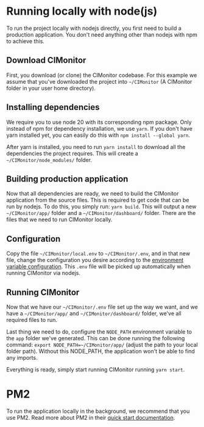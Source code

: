 # Running locally with node(js)

To run the project locally with nodejs directly, you first need to build a production application. You don't need anything
other than nodejs with npm to achieve this.

## Download CIMonitor

First, you download (or clone) the CIMonitor codebase. For this example we assume that you've downloaded the project into
`~/CIMonitor` (A CIMonitor folder in your user home directory).

## Installing dependencies

We require you to use node 20 with its corresponding npm package. Only instead of npm for dependency
installation, we use `yarn`. If you don't have yarn installed yet, you can easily do this with `npm install --global yarn`.

After yarn is installed, you need to run `yarn install` to download all the dependencies the project requires. This will
create a `~/CIMonitor/node_modules/` folder.

## Building production application

Now that all dependencies are ready, we need to build the CIMonitor application from the source files. This is required
to get code that can be run by nodejs. To do this, you simply run: `yarn build`. This will output a new `~/CIMonitor/app/` folder
and a `~/CIMonitor/dashboard/` folder. There are the files that we need to run CIMonitor locally.

## Configuration

Copy the file `~/CIMonitor/local.env` to `~/CIMonitor/.env`, and in that new file, change the configuration you desire
according to the [environment variable configuration](../config/environment.md). This `.env` file will be picked up
automatically when running CIMonitor via nodejs.

## Running CIMonitor

Now that we have our `~/CIMonitor/.env` file set up the way we want, and we have a `~/CIMonitor/app/` and `~/CIMonitor/dashboard/` folder,
we've all required files to run.

Last thing we need to do, configure the `NODE_PATH` environment variable to the `app` folder we've generated. This can
be done running the following command: `export NODE_PATH=~/CIMonitor/app/` (adjust the path to your local folder path).
Without this NODE_PATH, the application won't be able to find any imports.

Everything is ready, simply start running CIMonitor running `yarn start`.

# PM2

To run the application locally in the background, we recommend that you use PM2. Read more about PM2 in their
[quick start documentation](https://pm2.keymetrics.io/docs/usage/quick-start/).
